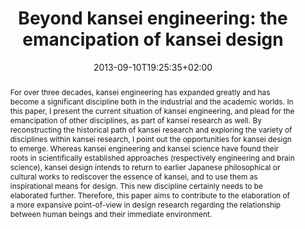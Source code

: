 ---
members: ["PLevy"]
slug: beyond-kansei-engineering-the-emancipation-of-kansei-design
title: "Beyond kansei engineering: the emancipation of kansei design"
layout: single
searchFilter: Publication
searchWeight: 8
publitype: article
subsection: paper
kansei: true
researchpage: true
research: 
    -  kansei
institution:
    logo: TUe
    short: 'TU/e'
    name: "Eindhoven University of Technology"
    web: "https://www.tue.nl/en/"
    colo: "#c72125"
chaire: false
date: 2013-09-10T19:25:35+02:00
citation:
    authors:
        1: ["Levy", "Pierre", "P."]
    year: 2013
    title: "Beyond kansei engineering: the emancipation of kansei design"
    journal: "International Journal of Design"
    number: 7
    volume: 2
    firstpage: "83"
    lastpage: "94"
reference: "Lévy, P. (2013). Beyond kansei engineering: the emancipation of kansei design. International Journal of Design. 7(2), 83–94"
abstract: "For over three decades, kansei engineering has expanded greatly and has become a significant discipline both in the industrial and the academic worlds. In this paper, I present the current situation of kansei engineering, and plead for the emancipation of other disciplines, as part of kansei research as well. By reconstructing the historical path of kansei research and exploring the variety of disciplines within kansei research, I point out the opportunities for kansei design to emerge. Whereas kansei engineering and kansei science have found their roots in scientifically established approaches (respectively engineering and brain science), kansei design intends to return to earlier Japanese philosophical or cultural works to rediscover the essence of kansei, and to use them as inspirational means for design. This new discipline certainly needs to be elaborated further. Therefore, this paper aims to contribute to the elaboration of a more expansive point-of-view in design research regarding the relationship between human beings and their immediate environment."
link:
    1: ["paper", "paper", "https://1drv.ms/b/s!AnQx_v88q65Q77ESFmbl_Y5pJzhDBg?e=Uv7RnC"]
    3: ["journal", "journal", "http://www.ijdesign.org/index.php/IJDesign/article/view/1097"]
---
